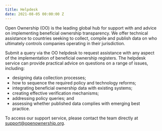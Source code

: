 ```yaml
---
title: Helpdesk
date: 2021-08-05 00:00:00 Z
---
```


Open Ownership (OO) is the leading global hub for support with and advice on implementing beneficial ownership transparency. We offer technical assistance to countries seeking to collect, compile and publish data on who ultimately controls companies operating in their jurisdiction. 

Submit a query via the OO helpdesk to request assistance with any aspect of the implementation of beneficial ownership registers. The helpdesk service can provide practical advice on questions on a range of issues, including:

- designing data collection processes;
- how to sequence the required policy and technology reforms;
- integrating beneficial ownership data with existing systems;
- creating effective verification mechanisms;
- addressing policy queries; and
- assessing whether published data complies with emerging best practice.

To access our support service, please contact the team directly at <support@openownership.org>.